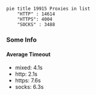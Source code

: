 
```mermaid
pie title 19915 Proxies in list
    "HTTP" : 14614
    "HTTPS": 4004
    "SOCKS" : 3488
```

### Some Info
#### Average Timeout

- mixed: 4.1s
- http: 2.1s
- https: 7.6s
- socks: 6.3s